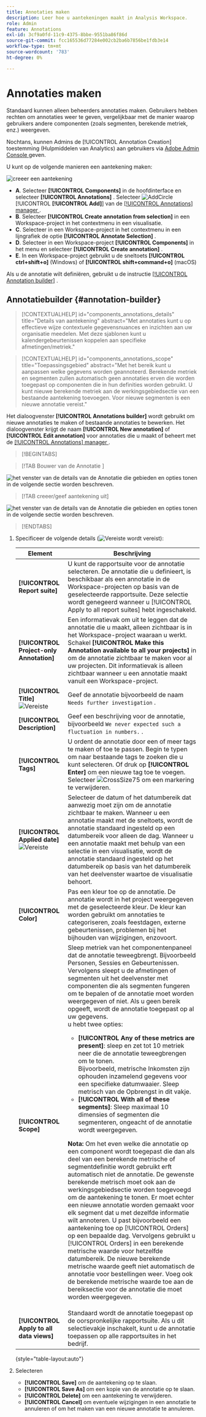 ```yaml
---
title: Annotaties maken
description: Leer hoe u aantekeningen maakt in Analysis Workspace.
role: Admin
feature: Annotations
exl-id: 3cf9a0fd-11c9-4375-8bbe-9551ba86f86d
source-git-commit: fcc165536d77284e002cb2ba6b7856be1fdb3e14
workflow-type: tm+mt
source-wordcount: '783'
ht-degree: 0%

---
```


# Annotaties maken

Standaard kunnen alleen beheerders annotaties maken. Gebruikers hebben rechten om annotaties weer te geven, vergelijkbaar met de manier waarop gebruikers andere componenten (zoals segmenten, berekende metriek, enz.) weergeven.


Nochtans, kunnen Admins de [!UICONTROL Annotation Creation] toestemming (Hulpmiddelen van Analytics) aan gebruikers via [ Adobe Admin Console ](/help/admin/admin-console/permissions/analytics-tools.md) geven.

U kunt op de volgende manieren een aantekening maken:

![ creeer een aantekening ](assets/create-annotation.png)

* **A**. Selecteer **[!UICONTROL Components]** in de hoofdinterface en selecteer **[!UICONTROL Annotations]** . Selecteer ![ AddCircle ](/help/assets/icons/AddCircle.svg) [!UICONTROL **[!UICONTROL Add]**] van de [[!UICONTROL Annotations] manager ](/help/analyze/analysis-workspace/components/annotations/manage-annotations.md).
* **B**. Selecteer **[!UICONTROL Create annotation from selection]** in een Workspace-project in het contextmenu in een visualisatie.
* **C**. Selecteer in een Workspace-project in het contextmenu in een lijngrafiek de optie **[!UICONTROL Annotate Selection]** .
* **D**. Selecteer in een Workspace-project **[!UICONTROL Components]** in het menu en selecteer **[!UICONTROL Create annotation]** .
* **E**.  In een Workspace-project gebruikt u de sneltoets **[!UICONTROL ctrl+shift+o]** (Windows) of **[!UICONTROL shift+command+o]** (macOS)

Als u de annotatie wilt definiëren, gebruikt u de instructie [[!UICONTROL Annotation builder]](#annotation-builder) .



## Annotatiebuilder {#annotation-builder}

>[!CONTEXTUALHELP]
>id="components_annotations_details"
>title="Details van aantekening"
>abstract="Met annotaties kunt u op effectieve wijze contextuele gegevensnuances en inzichten aan uw organisatie meedelen. Met deze sjablonen kunt u kalendergebeurtenissen koppelen aan specifieke afmetingen/metriek."

>[!CONTEXTUALHELP]
>id="components_annotations_scope"
>title="Toepassingsgebied"
>abstract="Met het bereik kunt u aanpassen welke gegevens worden geannoteerd. Berekende metriek en segmenten zullen automatisch geen annotaties erven die worden toegepast op componenten die in hun definities worden gebruikt. U kunt nieuwe berekende metriek aan de werkingsgebiedsectie van een bestaande aantekening toevoegen. Voor nieuwe segmenten is een nieuwe annotatie vereist."



Het dialoogvenster **[!UICONTROL Annotations builder]** wordt gebruikt om nieuwe annotaties te maken of bestaande annotaties te bewerken. Het dialoogvenster krijgt de naam **[!UICONTROL New annotation]** of **[!UICONTROL Edit annotation]** voor annotaties die u maakt of beheert met de [[!UICONTROL Annotations] manager ](/help/analyze/analysis-workspace/components/annotations/manage-annotations.md) .


>[!BEGINTABS]

>[!TAB  Bouwer van de Annotatie ]

![ het venster van de details van de Annotatie die gebieden en opties tonen in de volgende sectie worden beschreven.](assets/annotation-builder.png)

>[!TAB creeer/geef aantekening  uit]

![ het venster van de details van de Annotatie die gebieden en opties tonen in de volgende sectie worden beschreven.](assets/create-edit-annotation.png)

>[!ENDTABS]

1. Specificeer de volgende details (![ Vereiste ](/help/assets/icons/Required.svg) wordt vereist):

   | Element | Beschrijving |
   | --- | --- |
   | **[!UICONTROL Report suite]** | U kunt de rapportsuite voor de annotatie selecteren. De annotatie die u definieert, is beschikbaar als een annotatie in de Workspace-projecten op basis van de geselecteerde rapportsuite. Deze selectie wordt genegeerd wanneer u [!UICONTROL Apply to all report suites] hebt ingeschakeld. |
   | **[!UICONTROL Project-only Annotation]** | Een informatievak om uit te leggen dat de annotatie die u maakt, alleen zichtbaar is in het Workspace-project waaraan u werkt. Schakel **[!UICONTROL Make this Annotation available to all your projects]** in om de annotatie zichtbaar te maken voor al uw projecten. Dit informatievak is alleen zichtbaar wanneer u een annotatie maakt vanuit een Workspace-project. |
   | **[!UICONTROL Title]** ![ Vereiste ](/help/assets/icons/Required.svg) | Geef de annotatie bijvoorbeeld de naam `Needs further investigation` . |
   | **[!UICONTROL Description]** | Geef een beschrijving voor de annotatie, bijvoorbeeld `We never expected such a fluctuation in numbers.` . |
   | **[!UICONTROL Tags]** | U ordent de annotatie door een of meer tags te maken of toe te passen. Begin te typen om naar bestaande tags te zoeken die u kunt selecteren. Of druk op **[!UICONTROL Enter]** om een nieuwe tag toe te voegen. Selecteer ![ CrossSize75 ](/help/assets/icons/CrossSize75.svg) om een markering te verwijderen. |
   | **[!UICONTROL Applied date]** ![ Vereiste ](/help/assets/icons/Required.svg) | Selecteer de datum of het datumbereik dat aanwezig moet zijn om de annotatie zichtbaar te maken. Wanneer u een annotatie maakt met de sneltoets, wordt de annotatie standaard ingesteld op een datumbereik voor alleen de dag. Wanneer u een annotatie maakt met behulp van een selectie in een visualisatie, wordt de annotatie standaard ingesteld op het datumbereik op basis van het datumbereik van het deelvenster waartoe de visualisatie behoort. |
   | **[!UICONTROL Color]** | Pas een kleur toe op de annotatie. De annotatie wordt in het project weergegeven met de geselecteerde kleur. De kleur kan worden gebruikt om annotaties te categoriseren, zoals feestdagen, externe gebeurtenissen, problemen bij het bijhouden van wijzigingen, enzovoort. |
   | **[!UICONTROL Scope]** | Sleep metriek van het componentenpaneel dat de annotatie teweegbrengt. Bijvoorbeeld Personen, Sessies en Gebeurtenissen. Vervolgens sleept u de afmetingen of segmenten uit het deelvenster met componenten die als segmenten fungeren om te bepalen of de annotatie moet worden weergegeven of niet. Als u geen bereik opgeeft, wordt de annotatie toegepast op al uw gegevens. <br/> u hebt twee opties:<ul><li>**[!UICONTROL Any of these metrics are present]**: sleep en zet tot 10 metriek neer die de annotatie teweegbrengen om te tonen.<br/> Bijvoorbeeld, metrische Inkomsten zijn ophouden inzamelend gegevens voor een specifieke datumwaaier. Sleep metrisch van de Opbrengst in dit vakje.</li><li>**[!UICONTROL With all of these segments]**: Sleep maximaal 10 dimensies of segmenten die segmenteren, ongeacht of de annotatie wordt weergegeven.</li></ul><p><p>**Nota:** Om het even welke die annotatie op een component wordt toegepast die dan als deel van een berekende metrische of segmentdefinitie wordt gebruikt erft automatisch niet de annotatie. De gewenste berekende metrisch moet ook aan de werkingsgebiedsectie worden toegevoegd om de aantekening te tonen. Er moet echter een nieuwe annotatie worden gemaakt voor elk segment dat u met dezelfde informatie wilt annoteren. U past bijvoorbeeld een aantekening toe op [!UICONTROL Orders] op een bepaalde dag. Vervolgens gebruikt u [!UICONTROL Orders] in een berekende metrische waarde voor hetzelfde datumbereik. De nieuwe berekende metrische waarde geeft niet automatisch de annotatie voor bestellingen weer. Voeg ook de berekende metrische waarde toe aan de bereiksectie voor de annotatie die moet worden weergegeven. |
   | **[!UICONTROL Apply to all data views]** | Standaard wordt de annotatie toegepast op de oorspronkelijke rapportsuite. Als u dit selectievakje inschakelt, kunt u de annotatie toepassen op alle rapportsuites in het bedrijf. |

   {style="table-layout:auto"}

1. Selecteren
   * **[!UICONTROL Save]** om de aantekening op te slaan.
   * **[!UICONTROL Save As]** om een kopie van de annotatie op te slaan.
   * **[!UICONTROL Delete]** om een aantekening te verwijderen.
   * **[!UICONTROL Cancel]** om eventuele wijzigingen in een annotatie te annuleren of om het maken van een nieuwe annotatie te annuleren.
